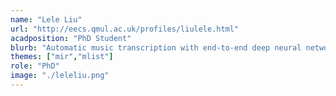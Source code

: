 ```yaml
---
name: "Lele Liu"
url: "http://eecs.qmul.ac.uk/profiles/liulele.html"
acadposition: "PhD Student"
blurb: "Automatic music transcription with end-to-end deep neural networks"
themes: ["mir","mlist"]
role: "PhD"
image: "./leleliu.png"
---
```


